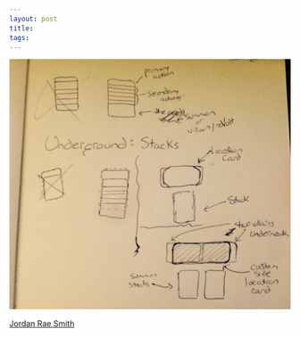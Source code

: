 ```yaml
---
layout: post
title:
tags:
---
```




![undergroundimage](/img/games/047_Underground_Stacks.jpg "Underground Image")

[Jordan Rae Smith](http://jordanraesmith.com "JRS")
